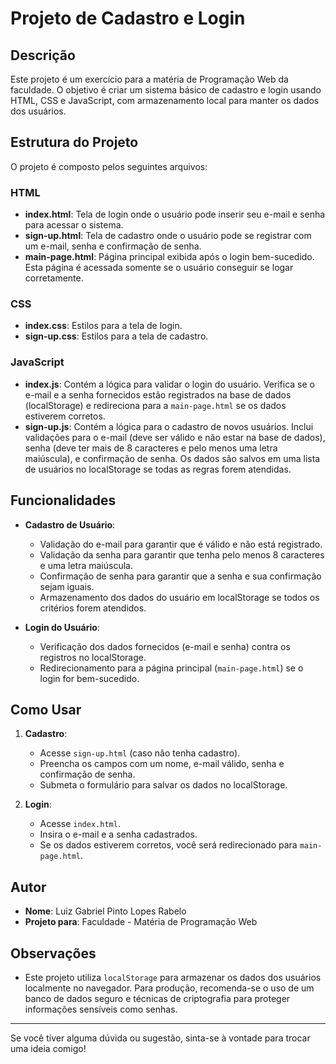# Projeto de Cadastro e Login

## Descrição

Este projeto é um exercício para a matéria de Programação Web da faculdade. O objetivo é criar um sistema básico de cadastro e login usando HTML, CSS e JavaScript, com armazenamento local para manter os dados dos usuários.

## Estrutura do Projeto

O projeto é composto pelos seguintes arquivos:

### HTML

- **index.html**: Tela de login onde o usuário pode inserir seu e-mail e senha para acessar o sistema.
- **sign-up.html**: Tela de cadastro onde o usuário pode se registrar com um e-mail, senha e confirmação de senha.
- **main-page.html**: Página principal exibida após o login bem-sucedido. Esta página é acessada somente se o usuário conseguir se logar corretamente.

### CSS

- **index.css**: Estilos para a tela de login.
- **sign-up.css**: Estilos para a tela de cadastro.

### JavaScript

- **index.js**: Contém a lógica para validar o login do usuário. Verifica se o e-mail e a senha fornecidos estão registrados na base de dados (localStorage) e redireciona para a `main-page.html` se os dados estiverem corretos.
- **sign-up.js**: Contém a lógica para o cadastro de novos usuários. Inclui validações para o e-mail (deve ser válido e não estar na base de dados), senha (deve ter mais de 8 caracteres e pelo menos uma letra maiúscula), e confirmação de senha. Os dados são salvos em uma lista de usuários no localStorage se todas as regras forem atendidas.

## Funcionalidades

- **Cadastro de Usuário**:
  - Validação do e-mail para garantir que é válido e não está registrado.
  - Validação da senha para garantir que tenha pelo menos 8 caracteres e uma letra maiúscula.
  - Confirmação de senha para garantir que a senha e sua confirmação sejam iguais.
  - Armazenamento dos dados do usuário em localStorage se todos os critérios forem atendidos.

- **Login do Usuário**:
  - Verificação dos dados fornecidos (e-mail e senha) contra os registros no localStorage.
  - Redirecionamento para a página principal (`main-page.html`) se o login for bem-sucedido.

## Como Usar

1. **Cadastro**:
   - Acesse `sign-up.html` (caso não tenha cadastro).
   - Preencha os campos com um nome, e-mail válido, senha e confirmação de senha.
   - Submeta o formulário para salvar os dados no localStorage.

2. **Login**:
   - Acesse `index.html`.
   - Insira o e-mail e a senha cadastrados.
   - Se os dados estiverem corretos, você será redirecionado para `main-page.html`.

## Autor

- **Nome**: Luiz Gabriel Pinto Lopes Rabelo
- **Projeto para**: Faculdade - Matéria de Programação Web

## Observações

- Este projeto utiliza `localStorage` para armazenar os dados dos usuários localmente no navegador. Para produção, recomenda-se o uso de um banco de dados seguro e técnicas de criptografia para proteger informações sensíveis como senhas.

---

Se você tiver alguma dúvida ou sugestão, sinta-se à vontade para trocar uma ideia comigo!
